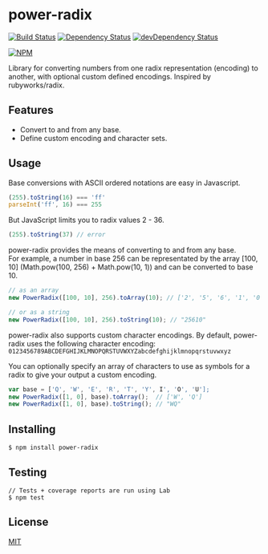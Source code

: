 power-radix
===========
[![Build Status](https://travis-ci.org/cflynn07/power-radix.svg)](https://travis-ci.org/cflynn07/power-radix)
[![Dependency Status](https://david-dm.org/cflynn07/power-radix.svg)](https://david-dm.org/cflynn07/power-radix)
[![devDependency Status](https://david-dm.org/cflynn07/power-radix/dev-status.svg)](https://david-dm.org/cflynn07/power-radix#info=devDependencies)

[![NPM](https://nodei.co/npm/power-radix.png?compact=true)](https://nodei.co/npm/power-radix/)  

Library for converting numbers from one radix representation (encoding) to another, with optional custom defined encodings. Inspired by rubyworks/radix.

Features
--------

 - Convert to and from any base.
 - Define custom encoding and character sets.

Usage
-----

Base conversions with ASCII ordered notations are easy in Javascript.
```js
(255).toString(16) === 'ff'
parseInt('ff', 16) === 255
```

But JavaScript limits you to radix values 2 - 36.
```js
(255).toString(37) // error
```

power-radix provides the means of converting to and from any base.  
For example, a number in base 256 can be representated by the array [100, 10] (Math.pow(100, 256) + Math.pow(10, 1)) and can be converted to base 10.
```js
// as an array
new PowerRadix([100, 10], 256).toArray(10); // ['2', '5', '6', '1', '0']

// or as a string
new PowerRadix([100, 10], 256).toString(10); // "25610"
```

power-radix also supports custom character encodings. By default, power-radix uses the following character encoding:  
`0123456789ABCDEFGHIJKLMNOPQRSTUVWXYZabcdefghijklmnopqrstuvwxyz`

You can optionally specify an array of characters to use as symbols for a radix to give your output a custom encoding.
```js
var base = ['Q', 'W', 'E', 'R', 'T', 'Y', I', 'O', 'U'];
new PowerRadix([1, 0], base).toArray();  // ['W', 'Q']
new PowerRadix([1, 0], base).toString(); // "WQ"
```

Installing
----------
```
$ npm install power-radix
```

Testing
-------
```
// Tests + coverage reports are run using Lab
$ npm test
```

License
-------
[MIT](https://raw.githubusercontent.com/cflynn07/power-radix/master/LICENSE)
